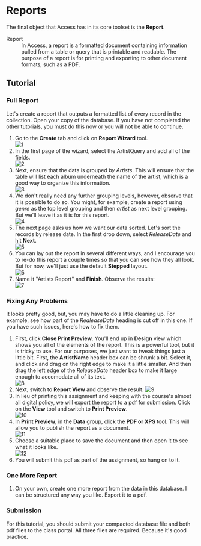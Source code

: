 # Reports

The final object that Access has in its core toolset is the **Report**.

<dl>
    <dt>Report</dt>
    <dd>In Access, a report is a formatted document containing information pulled from a table or query that is printable and readable. The purpose of a report is for printing and exporting to other document formats, such as a PDF.</dd>
</dl>

## Tutorial

### Full Report

Let's create a report that outputs a formatted list of every record in the collection. Open your copy of the database. If you have not completed the other tutorials, you must do this now or you will not be able to continue.

1. Go to the **Create** tab and click on **Report Wizard** tool. <br> ![1][1]
1. In the first page of the wizard, select the ArtistQuery and add all of the fields. <br> ![2][2]
1. Next, ensure that the data is grouped *by Artists*. This will ensure that the table will list each album underneath the name of the artist, which is a good way to organize this information.<br> ![3][3]
1. We don't really need any further grouping levels, however, observe that it is possible to do so. You might, for example, create a report using *genre* as the top level grouping and then *artist* as next level grouping. But we'll leave it as it is for this report. <br> ![4][4]
1. The next page asks us how we want our data sorted. Let's sort the records by release date. In the first drop down, select *ReleaseDate* and hit **Next**. <br> ![5][5]
1. You can lay out the report in several different ways, and I encourage you to re-do this report a couple times so that you can see how they all look. But for now, we'll just use the default **Stepped** layout. <br> ![6][6]
1. Name it "Artists Report" and **Finish**. Observe the results: <br> ![7][7]

### Fixing Any Problems

It looks pretty good, but, you may have to do a little cleaning up. For example, see how part of the *RealeaseDate* heading is cut off in this one. If you have such issues, here's how to fix them.
 
1. First, click **Close Print Preview**. You'll end up in **Design** view which shows you all of the elements of the report. This is a powerful tool, but it is tricky to use. For our purposes, we just want to tweak things just a little bit. First, the **ArtistName** header box can be shrunk a bit. Select it, and click and drag on the right edge to make it a little smaller. And then drag the left edge of the *ReleaseDate* header box to make it large enough to accomodate all of its text. <br> ![8][8]
1. Next, switch to **Report View** and observe the result. ![9][9]
1. In lieu of printing this assignment and keeping with the course's almost all digital policy, we will export the report to a pdf for submission. Click on the **View** tool and switch to **Print Preview**.<br> ![10][10]
1. In **Print Preview**, in the **Data** group, click the **PDF or XPS** tool. This will allow you to publish the report as a document. <br> ![11][11]
1. Choose a suitable place to save the document and then open it to see what it looks like. <br> ![12][12]
1. You will submit this pdf as part of the assignment, so hang on to it.

### One More Report

1. On your own, create one more report from the data in this database. I can be structured any way you like. Export it to a pdf.

### Submission

For this tutorial, you should submit your compacted database file and both pdf files to the class portal. All three files are required. Because it's good practice.

<!-- IMAGES -->

[1]: images/reports/1.png
[2]: images/reports/2.png
[3]: images/reports/3.png
[4]: images/reports/4.png
[5]: images/reports/5.png
[6]: images/reports/6.png
[7]: images/reports/7.png
[8]: images/reports/8.png
[9]: images/reports/9.png
[10]: images/reports/10.png
[11]: images/reports/11.png
[12]: images/reports/12.png

